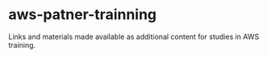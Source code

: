 # aws-patner-trainning
Links and materials made available as additional content for studies in AWS training.
